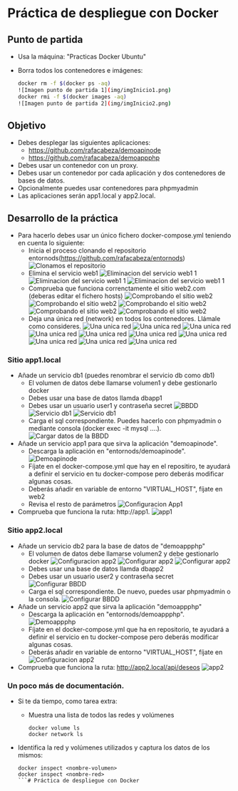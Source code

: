 # Práctica de despliegue con Docker

## Punto de partida

- Usa la máquina: "Practicas Docker Ubuntu"
- Borra todos los contenedores e imágenes:

  ```bash
  docker rm -f $(docker ps -aq)
  ![Imagen punto de partida 1](img/imgInicio1.png)
  docker rmi -f $(docker images -aq)
  ![Imagen punto de partida 2](img/imgInicio2.png)
  ```

## Objetivo

- Debes desplegar las siguientes aplicaciones:
  - https://github.com/rafacabeza/demoapinode
  - https://github.com/rafacabeza/demoappphp
- Debes usar un contenedor con un proxy.
- Debes usar un contenedor por cada aplicación y dos contenedores de bases de datos.
- Opcionalmente puedes usar contenedores para phpmyadmin
- Las aplicaciones serán app1.local y app2.local.

## Desarrollo de la práctica

- Para hacerlo debes usar un único fichero docker-compose.yml teniendo en cuenta lo siguiente:
  - Inicia el proceso clonando el repositorio entornods(https://github.com/rafacabeza/entornods)
  ![Clonamos el repositorio](img/clonacionEntorn.png)
  - Elimina el servicio web1
  ![Eliminacion del servicio web1 1](img/comandoWeb1.png)
  ![Eliminacion del servicio web1 1](img/mostrandoWeb1.png)
  ![Eliminacion del servicio web1 1](img/eliminadoWeb1.png)
  - Comprueba que funciona correnctamente el sitio web2.com (deberas editar el fichero hosts)
  ![Comprobando el sitio web2](img/ConfiguracionWeb2.png)
  ![Comprobando el sitio web2](img/ConfiguracionWeb2_2.png)
  ![Comprobando el sitio web2](img/docker1.png)
  ![Comprobando el sitio web2](img/docker2.png)
  ![Comprobando el sitio web2](img/web2Furrula.png)
  - Deja una única red (network) en todos los contenedores. Llámale como consideres.
  ![Una unica red](img/proxyMired.png)
  ![Una unica red](img/dbMired.png)
  ![Una unica red](img/web2Mired.png)
  ![Una unica red](img/phpMired.png)
  ![Una unica red](img/network.png)
  ![Una unica red](img/downDocker.png)
  ![Una unica red](img/downDocker2.png)
  ![Una unica red](img/dockerNetwork.png)
  ![Una unica red](img/newCompose.png)
  ![Una unica red](img/newCompose2.png)

### Sitio app1.local

- Añade un servicio db1 (puedes renombrar el servicio db como db1)
  - El volumen de datos debe llamarse volumen1 y debe gestionarlo docker
  - Debes usar una base de datos llamda dbapp1 
  - Debes usar un usuario user1 y contraseña secret
  ![ BBDD](img/configBBDDapp1.jpg)
  ![Servicio db1](img/creacionDB1.png)
  ![Servicio db1](img/db1Corriendo.png)
  - Carga el sql correspondiente. Puedes hacerlo con phpmyadmin o mediante consola (docker exec -it <contenedor> mysql ....).
  ![Cargar datos de la BBDD](img/datosBBDD.png)
- Añade un servicio app1 para que sirva la aplicación "demoapinode". 
  - Descarga la aplicación en "entornods/demoapinode".
  ![Demoapinode](img/entornoDemoapi.jpg)
  - Fíjate en el docker-compose.yml que hay en el repositiro, te ayudará a definir el servicio en tu docker-compose pero deberás modificar algunas cosas.
  - Deberás añadir en variable de entorno "VIRTUAL_HOST", fíjate en web2
  - Revisa el resto de parámetros
  ![Configuracion App1 ](img/configApp1.jpg)
- Comprueba que funciona la ruta: http://app1.
  ![app1](img/app1Local.jpg)

### Sitio app2.local

- Añade un servicio db2 para la base de datos de "demoappphp"
  - El volumen de datos debe llamarse volumen2 y debe gestionarlo docker
  ![Configuracion app2](img/configApp2.jpg)
  ![Configurar app2](img/buildApp2.jpg)
  ![Configurar app2](img/buildApp2_2.jpg)
  - Debes usar una base de datos llamda dbapp2 
  - Debes usar un usuario user2 y contraseña secret
  ![Configurar BBDD](img/ajustesBBDD.jpg)
  - Carga el sql correspondiente. De nuevo, puedes usar phpmyadmin o la consola.
  ![Configurar BBDD](img/bbddApp2.jpg)
- Añade un servicio app2 que sirva la aplicación "demoappphp"
  - Descarga la aplicación en "entornods/demoappphp".
  ![Demoappphp](img/entornoDemoApiPhph+.jpg)
  - Fíjate en el docker-compose.yml que ha en repositorio, te ayudará a definir el servicio en tu docker-compose pero deberás modificar algunas cosas.
  - Deberás añadir en variable de entorno "VIRTUAL_HOST", fíjate en 
  ![Configuracion app2](img/configApp2.jpg)
- Comprueba que funciona la ruta: http://app2.local/api/deseos
  ![app2](img/app2Local.jpg)

### Un poco más de documentación. 

- Si te da tiempo, como tarea extra:
  - Muestra una lista de todos las redes y volúmenes  

    ```
    docker volume ls
    docker network ls
    ```

- Identifica la red y volúmenes utilizados y captura los datos de los mismos:

    ```
    docker inspect <nombre-volumen>
    docker inspect <nombre-red>
    ```# Práctica de despliegue con Docker

